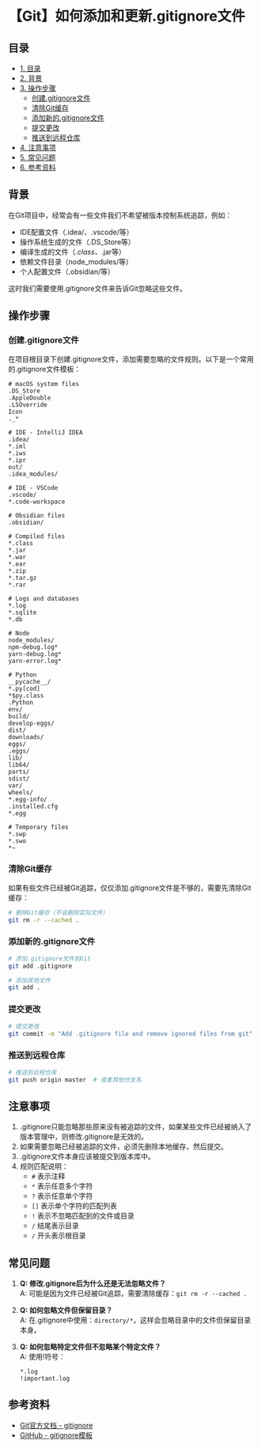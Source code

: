 # 【Git】如何添加和更新.gitignore文件

## 目录
- [1. 目录](#目录)
- [2. 背景](#背景)
- [3. 操作步骤](#操作步骤)
    - [创建.gitignore文件](#创建gitignore文件)
    - [清除Git缓存](#清除git缓存)
    - [添加新的.gitignore文件](#添加新的gitignore文件)
    - [提交更改](#提交更改)
    - [推送到远程仓库](#推送到远程仓库)
- [4. 注意事项](#注意事项)
- [5. 常见问题](#常见问题)
- [6. 参考资料](#参考资料)



## 背景

在Git项目中，经常会有一些文件我们不希望被版本控制系统追踪，例如：
- IDE配置文件（.idea/、.vscode/等）
- 操作系统生成的文件（.DS_Store等）
- 编译生成的文件（*.class、*.jar等）
- 依赖文件目录（node_modules/等）
- 个人配置文件（.obsidian/等）

这时我们需要使用.gitignore文件来告诉Git忽略这些文件。

## 操作步骤

### 创建.gitignore文件

在项目根目录下创建.gitignore文件，添加需要忽略的文件规则。以下是一个常用的.gitignore文件模板：

```plaintext
# macOS system files
.DS_Store
.AppleDouble
.LSOverride
Icon
._*

# IDE - IntelliJ IDEA
.idea/
*.iml
*.iws
*.ipr
out/
.idea_modules/

# IDE - VSCode
.vscode/
*.code-workspace

# Obsidian files
.obsidian/

# Compiled files
*.class
*.jar
*.war
*.ear
*.zip
*.tar.gz
*.rar

# Logs and databases
*.log
*.sqlite
*.db

# Node
node_modules/
npm-debug.log*
yarn-debug.log*
yarn-error.log*

# Python
__pycache__/
*.py[cod]
*$py.class
.Python
env/
build/
develop-eggs/
dist/
downloads/
eggs/
.eggs/
lib/
lib64/
parts/
sdist/
var/
wheels/
*.egg-info/
.installed.cfg
*.egg

# Temporary files
*.swp
*.swo
*~
```

### 清除Git缓存

如果有些文件已经被Git追踪，仅仅添加.gitignore文件是不够的，需要先清除Git缓存：

```bash
# 删除Git缓存（不会删除实际文件）
git rm -r --cached .
```

### 添加新的.gitignore文件

```bash
# 添加.gitignore文件到Git
git add .gitignore

# 添加其他文件
git add .
```

### 提交更改

```bash
# 提交更改
git commit -m "Add .gitignore file and remove ignored files from git"
```

### 推送到远程仓库

```bash
# 推送到远程仓库
git push origin master  # 或者其他分支名
```

## 注意事项

1. .gitignore只能忽略那些原来没有被追踪的文件，如果某些文件已经被纳入了版本管理中，则修改.gitignore是无效的。
2. 如果需要忽略已经被追踪的文件，必须先删除本地缓存，然后提交。
3. .gitignore文件本身应该被提交到版本库中。
4. 规则匹配说明：
   - `#` 表示注释
   - `*` 表示任意多个字符
   - `?` 表示任意单个字符
   - `[]` 表示单个字符的匹配列表
   - `!` 表示不忽略匹配到的文件或目录
   - `/` 结尾表示目录
   - `/` 开头表示根目录

## 常见问题

1. **Q: 修改.gitignore后为什么还是无法忽略文件？**  
   A: 可能是因为文件已经被Git追踪，需要清除缓存：`git rm -r --cached .`

2. **Q: 如何忽略文件但保留目录？**  
   A: 在.gitignore中使用：`directory/*`，这样会忽略目录中的文件但保留目录本身。

3. **Q: 如何忽略特定文件但不忽略某个特定文件？**  
   A: 使用!符号：
   ```
   *.log
   !important.log
   ```

## 参考资料

- [Git官方文档 - gitignore](https://git-scm.com/docs/gitignore)
- [GitHub - gitignore模板](https://github.com/github/gitignore)
